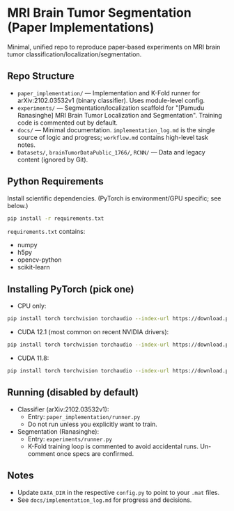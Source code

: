 # MRI Brain Tumor Segmentation (Paper Implementations)

Minimal, unified repo to reproduce paper-based experiments on MRI brain tumor classification/localization/segmentation.

## Repo Structure
- `paper_implementation/` — Implementation and K-Fold runner for arXiv:2102.03532v1 (binary classifier). Uses module-level config.
- `experiments/` — Segmentation/localization scaffold for "[Pamudu Ranasinghe] MRI Brain Tumor Localization and Segmentation". Training code is commented out by default.
- `docs/` — Minimal documentation. `implementation_log.md` is the single source of logic and progress; `workflow.md` contains high-level task notes.
- `Datasets/`, `brainTumorDataPublic_1766/`, `RCNN/` — Data and legacy content (ignored by Git).

## Python Requirements
Install scientific dependencies. (PyTorch is environment/GPU specific; see below.)

```bash
pip install -r requirements.txt
```

`requirements.txt` contains:
- numpy
- h5py
- opencv-python
- scikit-learn

## Installing PyTorch (pick one)
- CPU only:
```bash
pip install torch torchvision torchaudio --index-url https://download.pytorch.org/whl/cpu
```
- CUDA 12.1 (most common on recent NVIDIA drivers):
```bash
pip install torch torchvision torchaudio --index-url https://download.pytorch.org/whl/cu121
```
- CUDA 11.8:
```bash
pip install torch torchvision torchaudio --index-url https://download.pytorch.org/whl/cu118
```

## Running (disabled by default)
- Classifier (arXiv:2102.03532v1):
  - Entry: `paper_implementation/runner.py`
  - Do not run unless you explicitly want to train.
- Segmentation (Ranasinghe):
  - Entry: `experiments/runner.py`
  - K-Fold training loop is commented to avoid accidental runs. Un-comment once specs are confirmed.

## Notes
- Update `DATA_DIR` in the respective `config.py` to point to your `.mat` files.
- See `docs/implementation_log.md` for progress and decisions.
